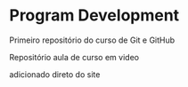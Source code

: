 # Program Development
 Primeiro repositório do curso de Git e GitHub

Repositório aula de curso em video

adicionado direto do site
